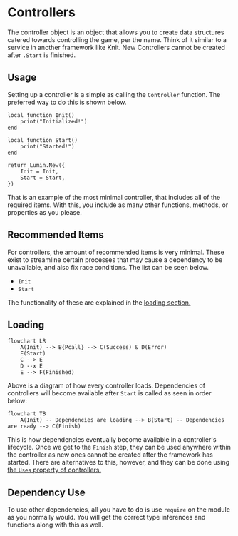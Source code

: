 # Controllers

The controller object is an object that allows you to create data structures catered towards controlling the game, per the name. Think of it similar to a service in another framework like Knit. New Controllers cannot be created after `.Start` is finished.

## Usage

Setting up a controller is a simple as calling the `Controller` function. The preferred way to do this is shown below.

```luau
local function Init()
    print("Initialized!")
end

local function Start()
    print("Started!")
end

return Lumin.New({
    Init = Init,
    Start = Start,
})
```

That is an example of the most minimal controller, that includes all of the required items. With this, you include as many other functions, methods, or properties as you please.

## Recommended Items

For controllers, the amount of recommended items is very minimal. These exist to streamline certain processes that may cause a dependency to be unavailable, and also fix race conditions. The list can be seen below.

- `Init`
- `Start`

The functionality of these are explained in the [loading section.](#loading)

## Loading

```mermaid
flowchart LR
    A(Init) --> B{Pcall} --> C(Success) & D(Error)
    E(Start)
    C --> E
    D --x E
    E --> F(Finished)
```

Above is a diagram of how every controller loads. Dependencies of controllers will become available after `Start` is called as seen in order below:

```mermaid
flowchart TB
    A(Init) -- Dependencies are loading --> B(Start) -- Dependencies are ready --> C(Finish)
```

This is how dependencies eventually become available in a controller's lifecycle. Once we get to the `Finish` step, they can be used anywhere within the controller as new ones cannot be created after the framework has started. There are alternatives to this, however, and they can be done using [the `Uses` property of controllers.](./dependencies.md)

## Dependency Use

To use other dependencies, all you have to do is use `require` on the module as you normally would. You will get the correct type inferences and functions along with this as well.
